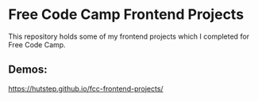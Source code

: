 # Free Code Camp Frontend Projects
This repository holds some of my frontend projects which I completed for Free Code Camp.

## Demos:
https://hutstep.github.io/fcc-frontend-projects/